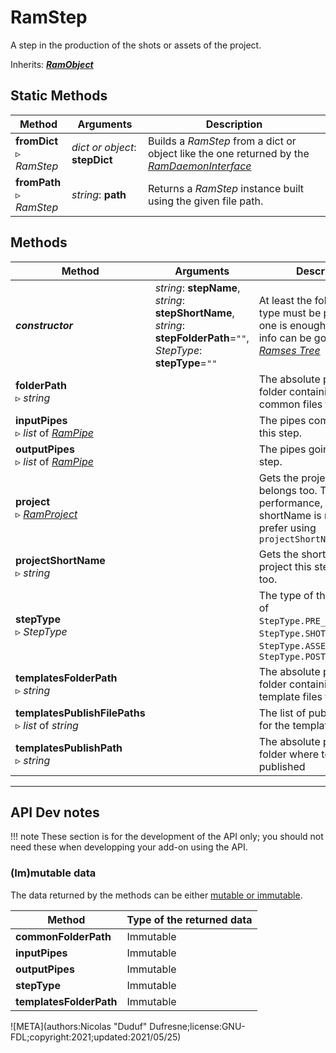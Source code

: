 # RamStep

A step in the production of the shots or assets of the project.

Inherits: [***RamObject***](ram_object.md)

## Static Methods

| Method | Arguments | Description |
| --- | --- | --- |
| **fromDict**<br />▹ *RamStep* | *dict or object*: **stepDict** | Builds a *RamStep* from a dict or object like the one returned by the *[RamDaemonInterface](ram_daemon_interface.md)* |
| **fromPath**<br />▹ *RamStep* | *string*: **path**<br /> | Returns a *RamStep* instance built using the given file path. |

## Methods

| Method | Arguments | Description |
| --- | --- | --- |
| ***constructor*** | *string*: **stepName**,<br />*string*: **stepShortName**,<br />*string*: **stepFolderPath**=`""`,<br />*StepType*: **stepType**=`""` | At least the folder or the type must be provided, but one is enough as the other info can be gotten from the [*Ramses Tree*](../../components/files/tree.md) |
| **folderPath**<br />▹ *string* | | The absolute path to the folder containing the common files for this step |
| **inputPipes**<br />▹ *list* of *[RamPipe](ram_pipe.md)* | | The pipes comming into this step. |
| **outputPipes**<br />▹ *list* of *[RamPipe](ram_pipe.md)* | | The pipes going out of this step. |
| **project**<br />▹ *[RamProject](ram_project.md)* | | Gets the project this step belongs too. To improve performance, if only the shortName is needed, prefer using `projectShortName()` |
| **projectShortName**<br />▹ *string* | | Gets the short name of the project this step belongs too. |
| **stepType**<br />▹ *StepType* | | The type of this step, one of `StepType.PRE_PRODUCTION`, `StepType.SHOT_PRODUCTION`, `StepType.ASSET_PRODUCTION`, `StepType.POST_PRODUCTION`|
| **templatesFolderPath**<br />▹ *string* | | The absolute path to the folder containing the template files for this step |
| **templatesPublishFilePaths**<br />▹ *list* of *string* | | The list of published files for the templates |
| **templatesPublishPath**<br />▹ *string* | | The absolute path to the folder where templates are published |

____

## API Dev notes

!!! note
    These section is for the development of the API only; you should not need these when developping your add-on using the API.

### (Im)mutable data

The data returned by the methods can be either [mutable or immutable](implementation.md#accessing-the-data).

| Method | Type of the returned data |
| --- | --- |
| **commonFolderPath** | <i class="fa fa-lock"></i> Immutable |
| **inputPipes** | <i class="fa fa-lock"></i> Immutable |
| **outputPipes** | <i class="fa fa-lock"></i> Immutable |
| **stepType** | <i class="fa fa-lock"></i> Immutable |
| **templatesFolderPath** | <i class="fa fa-lock"></i> Immutable |

![META](authors:Nicolas "Duduf" Dufresne;license:GNU-FDL;copyright:2021;updated:2021/05/25)